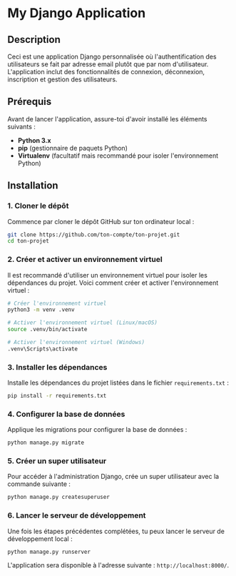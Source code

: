 
# My Django Application

## Description

Ceci est une application Django personnalisée où l'authentification des utilisateurs se fait par adresse email plutôt que par nom d'utilisateur. L'application inclut des fonctionnalités de connexion, déconnexion, inscription et gestion des utilisateurs.

## Prérequis

Avant de lancer l'application, assure-toi d'avoir installé les éléments suivants :

- **Python 3.x**
- **pip** (gestionnaire de paquets Python)
- **Virtualenv** (facultatif mais recommandé pour isoler l'environnement Python)

## Installation

### 1. Cloner le dépôt

Commence par cloner le dépôt GitHub sur ton ordinateur local :

```bash
git clone https://github.com/ton-compte/ton-projet.git
cd ton-projet
```

### 2. Créer et activer un environnement virtuel

Il est recommandé d'utiliser un environnement virtuel pour isoler les dépendances du projet. Voici comment créer et activer l'environnement virtuel :

```bash
# Créer l'environnement virtuel
python3 -m venv .venv

# Activer l'environnement virtuel (Linux/macOS)
source .venv/bin/activate

# Activer l'environnement virtuel (Windows)
.venv\Scripts\activate
```

### 3. Installer les dépendances

Installe les dépendances du projet listées dans le fichier `requirements.txt` :

```bash
pip install -r requirements.txt
```

### 4. Configurer la base de données

Applique les migrations pour configurer la base de données :

```bash
python manage.py migrate
```

### 5. Créer un super utilisateur

Pour accéder à l'administration Django, crée un super utilisateur avec la commande suivante :

```bash
python manage.py createsuperuser
```

### 6. Lancer le serveur de développement

Une fois les étapes précédentes complétées, tu peux lancer le serveur de développement local :

```bash
python manage.py runserver
```

L'application sera disponible à l'adresse suivante : `http://localhost:8000/`.
